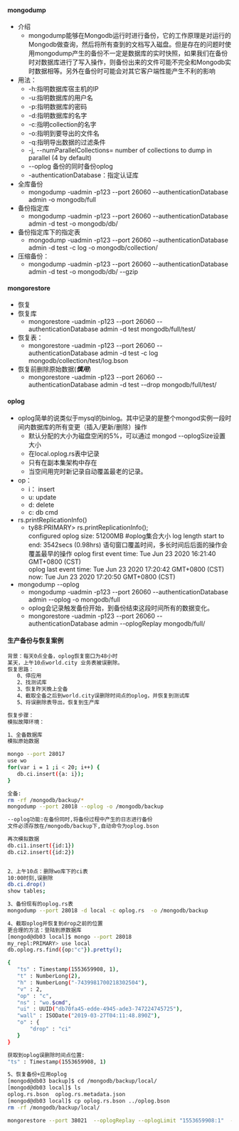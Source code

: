 #### mongodump
- 介绍
  - mongodump能够在Mongodb运行时进行备份，它的工作原理是对运行的Mongodb做查询，然后将所有查到的文档写入磁盘。但是存在的问题时使用mongodump产生的备份不一定是数据库的实时快照，如果我们在备份时对数据库进行了写入操作，则备份出来的文件可能不完全和Mongodb实时数据相等。另外在备份时可能会对其它客户端性能产生不利的影响
- 用法：
  - -h:指明数据库宿主机的IP
  - -u:指明数据库的用户名
  - -p:指明数据库的密码
  - -d:指明数据库的名字
  - -c:指明collection的名字
  - -o:指明到要导出的文件名
  - -q:指明导出数据的过滤条件
  - -j, --numParallelCollections=  number of collections to dump in parallel (4 by default)
  - --oplog  备份的同时备份oplog
  - -authenticationDatabase：指定认证库
- 全库备份
  - mongodump -uadmin -p123 --port 26060 --authenticationDatabase admin -o mongodb/full
- 备份指定库
  -  mongodump -uadmin -p123 --port 26060 --authenticationDatabase admin -d test -o  mongodb/db/
- 备份指定库下的指定表 
  - mongodump -uadmin -p123 --port 26060 --authenticationDatabase admin -d test -c log -o mongodb/collection/ 
- 压缩备份：
  - mongodump -uadmin -p123 --port 26060 --authenticationDatabase admin -d test -o mongodb/db/ --gzip

#### mongorestore
- 恢复
- 恢复库
  - mongorestore -uadmin -p123 --port 26060 --authenticationDatabase  admin -d test  mongodb/full/test/   
- 恢复表：
  - mongorestore -uadmin -p123 --port 26060 --authenticationDatabase admin -d test -c log mongodb/collection/test/log.bson
- 恢复前删除原始数据(***慎用***)
  - mongorestore -uadmin -p123 --port 26060 --authenticationDatabase  admin -d test --drop mongodb/full/test/ 

#### oplog
- oplog简单的说类似于mysql的binlog。其中记录的是整个mongod实例一段时间内数据库的所有变更（插入/更新/删除）操作
  - 默认分配的大小为磁盘空闲的5%，可以通过 mongod --oplogSize设置大小
  - 在local.oplog.rs表中记录
  - 只有在副本集架构中存在
  - 当空间用完时新记录自动覆盖最老的记录。
- op：
  - i： insert
  - u:  update
  - d:  delete
  - c:  db cmd
- rs.printReplicationInfo()
  - ty88:PRIMARY> rs.printReplicationInfo();  
    configured oplog size:   51200MB  #oplog集合大小
    log length start to end: 3542secs (0.98hrs)   语句窗口覆盖时间，多长时间后后面的操作会覆盖最早的操作
    oplog first event time:  Tue Jun 23 2020 16:21:40 GMT+0800 (CST)  
    oplog last event time:   Tue Jun 23 2020 17:20:42 GMT+0800 (CST)  
    now:                     Tue Jun 23 2020 17:20:50 GMT+0800 (CST)  
- mongodump --oplog
  - mongodump -uadmin -p123 --port 26060 --authenticationDatabase admin --oplog -o mongodb/full
  - oplog会记录触发备份开始，到备份结束这段时间所有的数据变化。
  - mongorestore -uadmin -p123 --port 26060 --authenticationDatabase admin --oplogReplay  mongodb/full/

#### 生产备份与恢复案例
 ``` bash
 背景：每天0点全备，oplog恢复窗口为48小时
某天，上午10点world.city 业务表被误删除。
恢复思路：
    0、停应用
    2、找测试库
    3、恢复昨天晚上全备
    4、截取全备之后到world.city误删除时间点的oplog，并恢复到测试库
    5、将误删除表导出，恢复到生产库

恢复步骤：
模拟故障环境：

1、全备数据库
模拟原始数据

mongo --port 28017
use wo
for(var i = 1 ;i < 20; i++) {
    db.ci.insert({a: i});
}

全备:
rm -rf /mongodb/backup/*
mongodump --port 28018 --oplog -o /mongodb/backup

--oplog功能:在备份同时,将备份过程中产生的日志进行备份
文件必须存放在/mongodb/backup下,自动命令为oplog.bson

再次模拟数据
db.ci1.insert({id:1})
db.ci2.insert({id:2})


2、上午10点：删除wo库下的ci表
10:00时刻,误删除
db.ci.drop()
show tables;

3、备份现有的oplog.rs表
mongodump --port 28018 -d local -c oplog.rs  -o /mongodb/backup

4、截取oplog并恢复到drop之前的位置
更合理的方法：登陆到原数据库
[mongod@db03 local]$ mongo --port 28018
my_repl:PRIMARY> use local
db.oplog.rs.find({op:"c"}).pretty();

{
    "ts" : Timestamp(1553659908, 1),
    "t" : NumberLong(2),
    "h" : NumberLong("-7439981700218302504"),
    "v" : 2,
    "op" : "c",
    "ns" : "wo.$cmd",
    "ui" : UUID("db70fa45-edde-4945-ade3-747224745725"),
    "wall" : ISODate("2019-03-27T04:11:48.890Z"),
    "o" : {
        "drop" : "ci"
    }
}

获取到oplog误删除时间点位置:
"ts" : Timestamp(1553659908, 1)

 5、恢复备份+应用oplog
[mongod@db03 backup]$ cd /mongodb/backup/local/
[mongod@db03 local]$ ls
oplog.rs.bson  oplog.rs.metadata.json
[mongod@db03 local]$ cp oplog.rs.bson ../oplog.bson 
rm -rf /mongodb/backup/local/
 
mongorestore --port 38021  --oplogReplay --oplogLimit "1553659908:1"  --drop   /mongodb/backup/
```
